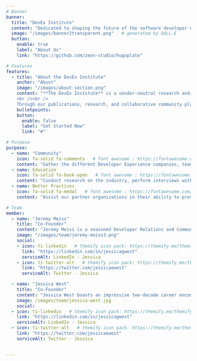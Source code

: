 ```yaml
---
# Banner
banner:
  title: "DevEx Institute"
  content: "Dedicated to shaping the future of the software developer experience, focusing on fostering collaboration, driving community conversation, and championing inclusivity for all throughout the space."
  image: "/images/banner2transparent.png"   # generated by DALL-E
  button:
    enable: true
    label: "About Us"
    link: "https://github.com/zeon-studio/hugoplate"

# Features
features:
  - title: "About the DevEx Institute"
    anchor: "About"
    image: "/images/about-section.png"
    content: "**The DevEx Institute** is a vendor-neutral research and community organization dedicated to revolutionizing the developer experience through intentional and consumable research, and a dynamic community-driven approach. We are focused on bringing the community together to establish industry-defining better practices, driving educational initiatives, and uniting various stakeholders, including the vendors creating tools and the developers using them, in the Developer Experience field. We envision a global network where every software developer can access essential tools, knowledge, and support, ensuring their ability to be productive in a constantly evolving tech landscape.
    <br /><br />
    Through our publications, research, and collaborative community platforms and activities we are working to shape the future of software engineering, making the DevEx Institute a pivotal hub for developer experience worldwide."
    bulletpoints:
    button:
      enable: false
      label: "Get Started Now"
      link: "#"

# Purpose
purpose:
  - name: "Community"
    icon: fa-solid fa-comments   # font awesome : https://fontawesome.com/search?o=r&m=free
    content: "Gather the different Developer Experience companies, teams, and communities together to influence the broader software engineering industry around DevEx practices in the form of shared spaces and other experiences.<br /><br />"
  - name: Education
    icon: fa-solid fa-book-open   # font awesome : https://fontawesome.com/search?o=r&m=free
    content: "Conduct research on the industry, perform interviews with DevEx practitioners, and produce reports to help educate and influence the direction of the developer experience in software engineering."
  - name: Better Practices
    icon: fa-solid fa-medal   # font awesome : https://fontawesome.com/search?o=r&m=free
    content: "Assist our partner organizations in their ability to provide best-in-class developer experiences to their internal customers and in the products they produce with industry-defining better practices."

# Team
member: 
  - name: "Jeremy Meiss"
    title: "Co-Founder"
    content: "Jeremy Meiss is a seasoned Developer Relations and Community leader with nearly three decades of versatile experience in the tech industry, from support, networking, systems, databases, and application and website development, to developer relations and community engagement. With extensive experience at SMBs and enterprise companies like Auth0, CircleCI, Sprint, and Hallmark Cards, Jeremy is recognized for his committed advocacy for open-source software and tools, and his deep passion for developer relations, community, and their role in improving the developer experience. Beyond his professional pursuits, he is a devoted husband and father, is extremely passionate about coffee, the mountains, and exploring new technologies, creating a unique blend of technical proficiency and personal interests that drive his success in the industry."
    image: "/images/team/jeremy-meiss3.png"
    social:
    - icon: ti-linkedin   # themify icon pack: https://themify.me/themify-icons
      link: "https://linkedin.com/in/jessicagwest"
      serviceAlt: LinkedIn - Jessica
    - icon: ti-twitter-alt   # themify icon pack: https://themify.me/themify-icons
      link: "https://twitter.com/jessicaewest"
      serviceAlt: Twitter - Jessica

  - name: "Jessica West"
    title: "Co-Founder"
    content: "Jessica West boasts an impressive two-decade career encompassing management, marketing, sales, and engineering roles. She is renowned for her results-driven approach and the ability to galvanize teams for operational excellence. Jessica is a master collaborator, seamlessly bridging the gap between diverse teams and domains, from product development to marketing and engineering. Her unwavering commitment to outcomes and high-impact leadership make her a go-to choice for organizations seeking transformative change. With a passion for community building, Jessica’s visionary leadership extends beyond her professional life, creating serendipitous connections and generously sharing her expertise. She is a captivating speaker, influencer, and brand ambassador known for her ability to make technical concepts meaningful and memorable. Jessica West is a dynamic force shaping the future of high-growth, high-performing companies."
    image: /images/team/jessica-west.jpg
    social:
  - icon: ti-linkedin   # themify icon pack: https://themify.me/themify-icons
    link: "https://linkedin.com/in/jessicagwest"
    serviceAlt: LinkedIn - Jessica
  - icon: ti-twitter-alt   # themify icon pack: https://themify.me/themify-icons
    link: "https://twitter.com/jessicaewest"
    serviceAlt: Twitter - Jessica


---
```


